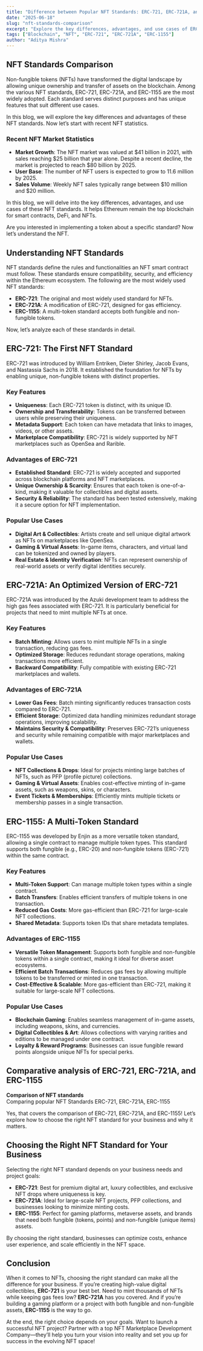 ```yaml
---
title: "Difference between Popular NFT Standards: ERC-721, ERC-721A, and ERC-1155"
date: "2025-06-18"
slug: "nft-standards-comparison"
excerpt: "Explore the key differences, advantages, and use cases of ERC-721, ERC-721A, and ERC-1155 in the NFT space."
tags: ["Blockchain", "NFT", "ERC-721", "ERC-721A", "ERC-1155"]
author: "Aditya Mishra"
---
```


## NFT Standards Comparison

Non-fungible tokens (NFTs) have transformed the digital landscape by allowing unique ownership and transfer of assets on the blockchain. Among the various NFT standards, ERC-721, ERC-721A, and ERC-1155 are the most widely adopted. Each standard serves distinct purposes and has unique features that suit different use cases.

In this blog, we will explore the key differences and advantages of these NFT standards. Now let’s start with recent NFT statistics.

### Recent NFT Market Statistics

- **Market Growth**: The NFT market was valued at $41 billion in 2021, with sales reaching $25 billion that year alone. Despite a recent decline, the market is projected to reach $80 billion by 2025.  
- **User Base**: The number of NFT users is expected to grow to 11.6 million by 2025.  
- **Sales Volume**: Weekly NFT sales typically range between $10 million and $20 million.

In this blog, we will delve into the key differences, advantages, and use cases of these NFT standards. It helps Ethereum remain the top blockchain for smart contracts, DeFi, and NFTs.

Are you interested in implementing a token about a specific standard? Now let’s understand the NFT.

## Understanding NFT Standards

NFT standards define the rules and functionalities an NFT smart contract must follow. These standards ensure compatibility, security, and efficiency within the Ethereum ecosystem. The following are the most widely used NFT standards:

- **ERC-721**: The original and most widely used standard for NFTs.  
- **ERC-721A**: A modification of ERC-721, designed for gas efficiency.  
- **ERC-1155**: A multi-token standard accepts both fungible and non-fungible tokens.

Now, let’s analyze each of these standards in detail.

## ERC-721: The First NFT Standard

ERC-721 was introduced by William Entriken, Dieter Shirley, Jacob Evans, and Nastassia Sachs in 2018. It established the foundation for NFTs by enabling unique, non-fungible tokens with distinct properties.

### Key Features

- **Uniqueness**: Each ERC-721 token is distinct, with its unique ID.  
- **Ownership and Transferability**: Tokens can be transferred between users while preserving their uniqueness.  
- **Metadata Support**: Each token can have metadata that links to images, videos, or other assets.  
- **Marketplace Compatibility**: ERC-721 is widely supported by NFT marketplaces such as OpenSea and Rarible.

### Advantages of ERC-721

- **Established Standard**: ERC-721 is widely accepted and supported across blockchain platforms and NFT marketplaces.  
- **Unique Ownership & Scarcity**: Ensures that each token is one-of-a-kind, making it valuable for collectibles and digital assets.  
- **Security & Reliability**: The standard has been tested extensively, making it a secure option for NFT implementation.

### Popular Use Cases

- **Digital Art & Collectibles**: Artists create and sell unique digital artwork as NFTs on marketplaces like OpenSea.  
- **Gaming & Virtual Assets**: In-game items, characters, and virtual land can be tokenized and owned by players.  
- **Real Estate & Identity Verification**: NFTs can represent ownership of real-world assets or verify digital identities securely.

## ERC-721A: An Optimized Version of ERC-721

ERC-721A was introduced by the Azuki development team to address the high gas fees associated with ERC-721. It is particularly beneficial for projects that need to mint multiple NFTs at once.

### Key Features

- **Batch Minting**: Allows users to mint multiple NFTs in a single transaction, reducing gas fees.  
- **Optimized Storage**: Reduces redundant storage operations, making transactions more efficient.  
- **Backward Compatibility**: Fully compatible with existing ERC-721 marketplaces and wallets.

### Advantages of ERC-721A

- **Lower Gas Fees**: Batch minting significantly reduces transaction costs compared to ERC-721.  
- **Efficient Storage**: Optimized data handling minimizes redundant storage operations, improving scalability.  
- **Maintains Security & Compatibility**: Preserves ERC-721’s uniqueness and security while remaining compatible with major marketplaces and wallets.

### Popular Use Cases

- **NFT Collections & Drops**: Ideal for projects minting large batches of NFTs, such as PFP (profile picture) collections.  
- **Gaming & Virtual Assets**: Enables cost-effective minting of in-game assets, such as weapons, skins, or characters.  
- **Event Tickets & Memberships**: Efficiently mints multiple tickets or membership passes in a single transaction.

## ERC-1155: A Multi-Token Standard

ERC-1155 was developed by Enjin as a more versatile token standard, allowing a single contract to manage multiple token types. This standard supports both fungible (e.g., ERC-20) and non-fungible tokens (ERC-721) within the same contract.

### Key Features

- **Multi-Token Support**: Can manage multiple token types within a single contract.  
- **Batch Transfers**: Enables efficient transfers of multiple tokens in one transaction.  
- **Reduced Gas Costs**: More gas-efficient than ERC-721 for large-scale NFT collections.  
- **Shared Metadata**: Supports token IDs that share metadata templates.

### Advantages of ERC-1155

- **Versatile Token Management**: Supports both fungible and non-fungible tokens within a single contract, making it ideal for diverse asset ecosystems.  
- **Efficient Batch Transactions**: Reduces gas fees by allowing multiple tokens to be transferred or minted in one transaction.  
- **Cost-Effective & Scalable**: More gas-efficient than ERC-721, making it suitable for large-scale NFT collections.

### Popular Use Cases

- **Blockchain Gaming**: Enables seamless management of in-game assets, including weapons, skins, and currencies.  
- **Digital Collectibles & Art**: Allows collections with varying rarities and editions to be managed under one contract.  
- **Loyalty & Reward Programs**: Businesses can issue fungible reward points alongside unique NFTs for special perks.

## Comparative analysis of ERC-721, ERC-721A, and ERC-1155

**Comparison of NFT standards**  
Comparing popular NFT Standards ERC-721, ERC-721A, ERC-1155

Yes, that covers the comparison of ERC-721, ERC-721A, and ERC-1155! Let’s explore how to choose the right NFT standard for your business and why it matters.

## Choosing the Right NFT Standard for Your Business

Selecting the right NFT standard depends on your business needs and project goals:

- **ERC-721**: Best for premium digital art, luxury collectibles, and exclusive NFT drops where uniqueness is key.  
- **ERC-721A**: Ideal for large-scale NFT projects, PFP collections, and businesses looking to minimize minting costs.  
- **ERC-1155**: Perfect for gaming platforms, metaverse assets, and brands that need both fungible (tokens, points) and non-fungible (unique items) assets.

By choosing the right standard, businesses can optimize costs, enhance user experience, and scale efficiently in the NFT space.

## Conclusion

When it comes to NFTs, choosing the right standard can make all the difference for your business. If you’re creating high-value digital collectibles, **ERC-721** is your best bet. Need to mint thousands of NFTs while keeping gas fees low? **ERC-721A** has you covered. And if you’re building a gaming platform or a project with both fungible and non-fungible assets, **ERC-1155** is the way to go.

At the end, the right choice depends on your goals. Want to launch a successful NFT project? Partner with a top NFT Marketplace Development Company—they’ll help you turn your vision into reality and set you up for success in the evolving NFT space!
